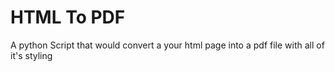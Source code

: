 # HTML To PDF
A python Script that would convert a your html page into a pdf file with all of it's styling 

